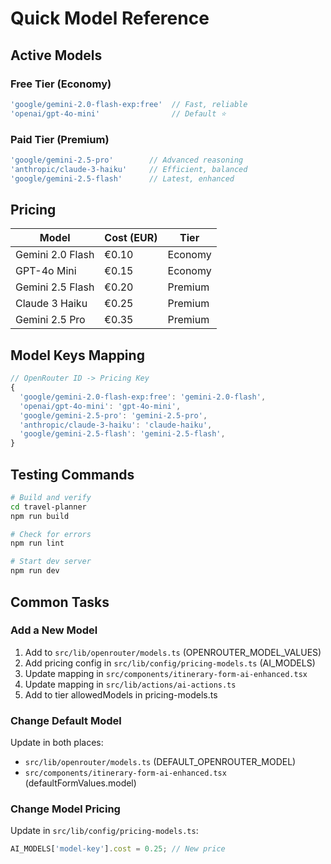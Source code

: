 # Quick Model Reference

## Active Models

### Free Tier (Economy)
```typescript
'google/gemini-2.0-flash-exp:free'  // Fast, reliable
'openai/gpt-4o-mini'                // Default ⭐
```

### Paid Tier (Premium)
```typescript
'google/gemini-2.5-pro'        // Advanced reasoning
'anthropic/claude-3-haiku'     // Efficient, balanced
'google/gemini-2.5-flash'      // Latest, enhanced
```

## Pricing

| Model | Cost (EUR) | Tier |
|-------|------------|------|
| Gemini 2.0 Flash | €0.10 | Economy |
| GPT-4o Mini | €0.15 | Economy |
| Gemini 2.5 Flash | €0.20 | Premium |
| Claude 3 Haiku | €0.25 | Premium |
| Gemini 2.5 Pro | €0.35 | Premium |

## Model Keys Mapping

```typescript
// OpenRouter ID -> Pricing Key
{
  'google/gemini-2.0-flash-exp:free': 'gemini-2.0-flash',
  'openai/gpt-4o-mini': 'gpt-4o-mini',
  'google/gemini-2.5-pro': 'gemini-2.5-pro',
  'anthropic/claude-3-haiku': 'claude-haiku',
  'google/gemini-2.5-flash': 'gemini-2.5-flash',
}
```

## Testing Commands

```bash
# Build and verify
cd travel-planner
npm run build

# Check for errors
npm run lint

# Start dev server
npm run dev
```

## Common Tasks

### Add a New Model
1. Add to `src/lib/openrouter/models.ts` (OPENROUTER_MODEL_VALUES)
2. Add pricing config in `src/lib/config/pricing-models.ts` (AI_MODELS)
3. Update mapping in `src/components/itinerary-form-ai-enhanced.tsx`
4. Update mapping in `src/lib/actions/ai-actions.ts`
5. Add to tier allowedModels in pricing-models.ts

### Change Default Model
Update in both places:
- `src/lib/openrouter/models.ts` (DEFAULT_OPENROUTER_MODEL)
- `src/components/itinerary-form-ai-enhanced.tsx` (defaultFormValues.model)

### Change Model Pricing
Update in `src/lib/config/pricing-models.ts`:
```typescript
AI_MODELS['model-key'].cost = 0.25; // New price
```

